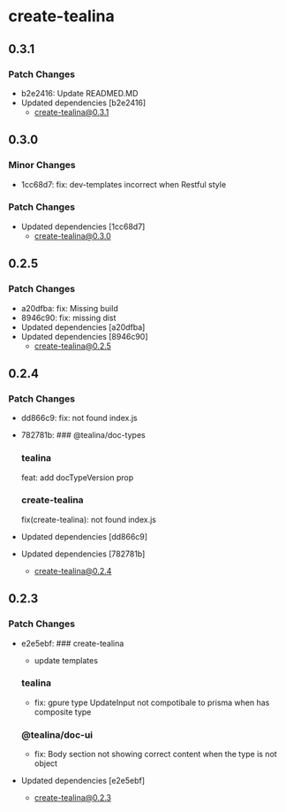 # create-tealina

## 0.3.1

### Patch Changes

- b2e2416: Update READMED.MD
- Updated dependencies [b2e2416]
  - create-tealina@0.3.1

## 0.3.0

### Minor Changes

- 1cc68d7: fix: dev-templates incorrect when Restful style

### Patch Changes

- Updated dependencies [1cc68d7]
  - create-tealina@0.3.0

## 0.2.5

### Patch Changes

- a20dfba: fix: Missing build
- 8946c90: fix: missing dist
- Updated dependencies [a20dfba]
- Updated dependencies [8946c90]
  - create-tealina@0.2.5

## 0.2.4

### Patch Changes

- dd866c9: fix: not found index.js
- 782781b: ### @tealina/doc-types

  ### tealina

  feat: add docTypeVersion prop

  ### create-tealina

  fix(create-tealina): not found index.js

- Updated dependencies [dd866c9]
- Updated dependencies [782781b]
  - create-tealina@0.2.4

## 0.2.3

### Patch Changes

- e2e5ebf: ### create-tealina

  - update templates

  ### tealina

  - fix: gpure type UpdateInput not compotibale to prisma when has composite type

  ### @tealina/doc-ui

  - fix: Body section not showing correct content when the type is not object

- Updated dependencies [e2e5ebf]
  - create-tealina@0.2.3
